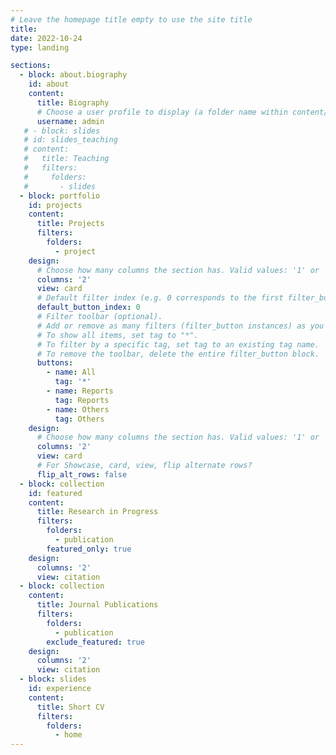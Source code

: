 ```yaml
---
# Leave the homepage title empty to use the site title
title:
date: 2022-10-24
type: landing

sections:
  - block: about.biography
    id: about
    content:
      title: Biography
      # Choose a user profile to display (a folder name within content/authors/)
      username: admin
   # - block: slides
   # id: slides_teaching
   # content:
   #   title: Teaching
   #   filters:
   #     folders:
   #       - slides
  - block: portfolio
    id: projects
    content:
      title: Projects
      filters:
        folders:
          - project
    design:
      # Choose how many columns the section has. Valid values: '1' or '2'.
      columns: '2'
      view: card
      # Default filter index (e.g. 0 corresponds to the first filter_button instance below).
      default_button_index: 0
      # Filter toolbar (optional).
      # Add or remove as many filters (filter_button instances) as you like.
      # To show all items, set tag to "*".
      # To filter by a specific tag, set tag to an existing tag name.
      # To remove the toolbar, delete the entire filter_button block.
      buttons:
        - name: All
          tag: '*'
        - name: Reports
          tag: Reports
        - name: Others
          tag: Others
    design:
      # Choose how many columns the section has. Valid values: '1' or '2'.
      columns: '2'
      view: card
      # For Showcase, card, view, flip alternate rows?
      flip_alt_rows: false
  - block: collection
    id: featured
    content:
      title: Research in Progress
      filters:
        folders:
          - publication
        featured_only: true
    design:
      columns: '2'
      view: citation
  - block: collection
    content:
      title: Journal Publications
      filters:
        folders:
          - publication
        exclude_featured: true
    design:
      columns: '2'
      view: citation
  - block: slides
    id: experience
    content:
      title: Short CV
      filters:
        folders:
          - home  
---
```

